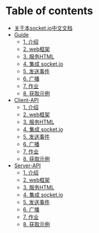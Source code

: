 # Table of contents
* [关于本socket.io中文文档](README.md)
* [Guide]()
    * [1. 介绍](guide/1-introduction.md)
    * [2. web框架](guide/2-the_web_framework.md)
    * [3. 服务HTML](guide/3-serving_html.md)
    * [4. 集成 socket.io](guide/4-integrating_socket.io.md)
    * [5. 发送事件](guide/5-emitting_events.md)
    * [6. 广播](guide/6-broadcasting.md)
    * [7. 作业](guide/7-homework.md)
    * [8. 获取示例](guide/8-getting_this_example.md)
* [Client-API]()
    * [1. 介绍](guide/1-introduction.md)
    * [2. web框架](guide/2-the_web_framework.md)
    * [3. 服务HTML](guide/3-serving_html.md)
    * [4. 集成 socket.io](guide/4-integrating_socket.io.md)
    * [5. 发送事件](guide/5-emitting_events.md)
    * [6. 广播](guide/6-broadcasting.md)
    * [7. 作业](guide/7-homework.md)
    * [8. 获取示例](guide/8-getting_this_example.md)
* [Server-API]()
    * [1. 介绍](guide/1-introduction.md)
    * [2. web框架](guide/2-the_web_framework.md)
    * [3. 服务HTML](guide/3-serving_html.md)
    * [4. 集成 socket.io](guide/4-integrating_socket.io.md)
    * [5. 发送事件](guide/5-emitting_events.md)
    * [6. 广播](guide/6-broadcasting.md)
    * [7. 作业](guide/7-homework.md)
    * [8. 获取示例](guide/8-getting_this_example.md)

